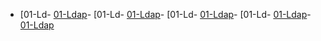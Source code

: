 - [01-Ld- [01-Ldap](Labs/01-Ldap)- [01-Ld- [01-Ldap](Labs/01-Ldap)- [01-Ld- [01-Ldap](Labs/01-Ldap)- [01-Ld- [01-Ldap](Labs/01-Ldap)- [01-Ldap](Labs/01-Ldap)